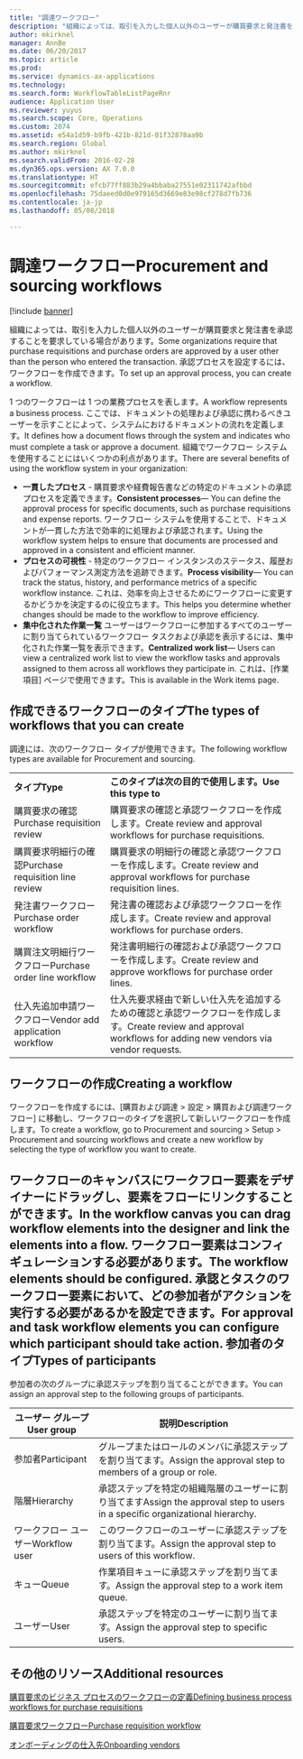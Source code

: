 ```yaml
---
title: "調達ワークフロー"
description: "組織によっては、取引を入力した個人以外のユーザーが購買要求と発注書を承認することを要求している場合があります。 承認プロセスを設定するには、ワークフローを作成できます。"
author: mkirknel
manager: AnnBe
ms.date: 06/20/2017
ms.topic: article
ms.prod: 
ms.service: dynamics-ax-applications
ms.technology: 
ms.search.form: WorkflowTableListPageRnr
audience: Application User
ms.reviewer: yuyus
ms.search.scope: Core, Operations
ms.custom: 2074
ms.assetid: e54a1d59-b9fb-421b-821d-01f32878aa9b
ms.search.region: Global
ms.author: mkirknel
ms.search.validFrom: 2016-02-28
ms.dyn365.ops.version: AX 7.0.0
ms.translationtype: HT
ms.sourcegitcommit: efcb77ff883b29a4bbaba27551e02311742afbbd
ms.openlocfilehash: 75daeed0d0e979165d3669e83e98cf278d7fb736
ms.contentlocale: ja-jp
ms.lasthandoff: 05/08/2018

---
```


# <a name="procurement-and-sourcing-workflows"></a><span data-ttu-id="f824b-104">調達ワークフロー</span><span class="sxs-lookup"><span data-stu-id="f824b-104">Procurement and sourcing workflows</span></span>

[!include [banner](../includes/banner.md)]

<span data-ttu-id="f824b-105">組織によっては、取引を入力した個人以外のユーザーが購買要求と発注書を承認することを要求している場合があります。</span><span class="sxs-lookup"><span data-stu-id="f824b-105">Some organizations require that purchase requisitions and purchase orders are approved by a user other than the person who entered the transaction.</span></span> <span data-ttu-id="f824b-106">承認プロセスを設定するには、ワークフローを作成できます。</span><span class="sxs-lookup"><span data-stu-id="f824b-106">To set up an approval process, you can create a workflow.</span></span>

<span data-ttu-id="f824b-107">1 つのワークフローは 1 つの業務プロセスを表します。</span><span class="sxs-lookup"><span data-stu-id="f824b-107">A workflow represents a business process.</span></span> <span data-ttu-id="f824b-108">ここでは、ドキュメントの処理および承認に携わるべきユーザーを示すことによって、システムにおけるドキュメントの流れを定義します。</span><span class="sxs-lookup"><span data-stu-id="f824b-108">It defines how a document flows through the system and indicates who must complete a task or approve a document.</span></span> <span data-ttu-id="f824b-109">組織でワークフロー システムを使用することにはいくつかの利点があります。</span><span class="sxs-lookup"><span data-stu-id="f824b-109">There are several benefits of using the workflow system in your organization:</span></span>
-   <span data-ttu-id="f824b-110">**一貫したプロセス** - 購買要求や経費報告書などの特定のドキュメントの承認プロセスを定義できます。</span><span class="sxs-lookup"><span data-stu-id="f824b-110">**Consistent processes**— You can define the approval process for specific documents, such as purchase requisitions and expense reports.</span></span> <span data-ttu-id="f824b-111">ワークフロー システムを使用することで、ドキュメントが一貫した方法で効率的に処理および承認されます。</span><span class="sxs-lookup"><span data-stu-id="f824b-111">Using the workflow system helps to ensure that documents are processed and approved in a consistent and efficient manner.</span></span>
-   <span data-ttu-id="f824b-112">**プロセスの可視性** - 特定のワークフロー インスタンスのステータス、履歴およびパフォーマンス測定方法を追跡できます。</span><span class="sxs-lookup"><span data-stu-id="f824b-112">**Process visibility**— You can track the status, history, and performance metrics of a specific workflow instance.</span></span> <span data-ttu-id="f824b-113">これは、効率を向上させるためにワークフローに変更するかどうかを決定するのに役立ちます。</span><span class="sxs-lookup"><span data-stu-id="f824b-113">This helps you determine whether changes should be made to the workflow to improve efficiency.</span></span>
-   <span data-ttu-id="f824b-114">**集中化された作業一覧** ユーザーはワークフローに参加するすべてのユーザーに割り当てられているワークフロー タスクおよび承認を表示するには、集中化された作業一覧を表示できます。</span><span class="sxs-lookup"><span data-stu-id="f824b-114">**Centralized work list**— Users can view a centralized work list to view the workflow tasks and approvals assigned to them across all workflows they participate in.</span></span> <span data-ttu-id="f824b-115">これは、[作業項目] ページで使用できます。</span><span class="sxs-lookup"><span data-stu-id="f824b-115">This is available in the Work items page.</span></span>

## <a name="the-types-of-workflows-that-you-can-create"></a><span data-ttu-id="f824b-116">作成できるワークフローのタイプ</span><span class="sxs-lookup"><span data-stu-id="f824b-116">The types of workflows that you can create</span></span>
<span data-ttu-id="f824b-117">調達には、次のワークフロー タイプが使用できます。</span><span class="sxs-lookup"><span data-stu-id="f824b-117">The following workflow types are available for Procurement and sourcing.</span></span>

|                                  |                                                               |
|----------------------------------|---------------------------------------------------------------|
| <span data-ttu-id="f824b-118">**タイプ**</span><span class="sxs-lookup"><span data-stu-id="f824b-118">**Type**</span></span>                         | <span data-ttu-id="f824b-119">**このタイプは次の目的で使用します。**</span><span class="sxs-lookup"><span data-stu-id="f824b-119">**Use this type to**</span></span>                                          |
| <span data-ttu-id="f824b-120">購買要求の確認</span><span class="sxs-lookup"><span data-stu-id="f824b-120">Purchase requisition review</span></span>      | <span data-ttu-id="f824b-121">購買要求の確認と承認ワークフローを作成します。</span><span class="sxs-lookup"><span data-stu-id="f824b-121">Create review and approval workflows for purchase requisitions.</span></span>            |
| <span data-ttu-id="f824b-122">購買要求明細行の確認</span><span class="sxs-lookup"><span data-stu-id="f824b-122">Purchase requisition line review</span></span> | <span data-ttu-id="f824b-123">購買要求の明細行の確認と承認ワークフローを作成します。</span><span class="sxs-lookup"><span data-stu-id="f824b-123">Create review and approval workflows for purchase requisition lines.</span></span>       |
| <span data-ttu-id="f824b-124">発注書ワークフロー</span><span class="sxs-lookup"><span data-stu-id="f824b-124">Purchase order workflow</span></span>          | <span data-ttu-id="f824b-125">発注書の確認および承認ワークフローを作成します。</span><span class="sxs-lookup"><span data-stu-id="f824b-125">Create review and approval workflows for purchase orders.</span></span>     |
| <span data-ttu-id="f824b-126">購買注文明細行ワークフロー</span><span class="sxs-lookup"><span data-stu-id="f824b-126">Purchase order line workflow</span></span>     | <span data-ttu-id="f824b-127">発注書明細行の確認および承認ワークフローを作成します。</span><span class="sxs-lookup"><span data-stu-id="f824b-127">Create review and approve workflows for purchase order lines.</span></span> |
| <span data-ttu-id="f824b-128">仕入先追加申請ワークフロー</span><span class="sxs-lookup"><span data-stu-id="f824b-128">Vendor add application workflow</span></span>  | <span data-ttu-id="f824b-129">仕入先要求経由で新しい仕入先を追加するための確認と承認ワークフローを作成します。</span><span class="sxs-lookup"><span data-stu-id="f824b-129">Create review and approval workflows for adding new vendors via vendor requests.</span></span> |

## <a name="creating-a-workflow"></a><span data-ttu-id="f824b-130">ワークフローの作成</span><span class="sxs-lookup"><span data-stu-id="f824b-130">Creating a workflow</span></span>
<span data-ttu-id="f824b-131">ワークフローを作成するには、[購買および調達 &gt; 設定 &gt; 購買および調達ワークフロー] に移動し、ワークフローのタイプを選択して新しいワークフローを作成します。</span><span class="sxs-lookup"><span data-stu-id="f824b-131">To create a workflow, go to Procurement and sourcing &gt; Setup &gt; Procurement and sourcing workflows and create a new workflow by selecting the type of workflow you want to create.</span></span>  

<span data-ttu-id="f824b-132">ワークフローのキャンバスにワークフロー要素をデザイナーにドラッグし、要素をフローにリンクすることができます。</span><span class="sxs-lookup"><span data-stu-id="f824b-132">In the workflow canvas you can drag workflow elements into the designer and link the elements into a flow.</span></span> <span data-ttu-id="f824b-133">ワークフロー要素はコンフィギュレーションする必要があります。</span><span class="sxs-lookup"><span data-stu-id="f824b-133">The workflow elements should be configured.</span></span> <span data-ttu-id="f824b-134">承認とタスクのワークフロー要素において、どの参加者がアクションを実行する必要があるかを設定できます。</span><span class="sxs-lookup"><span data-stu-id="f824b-134">For approval and task workflow elements you can configure which participant should take action.</span></span>
<span data-ttu-id="f824b-135">参加者のタイプ</span><span class="sxs-lookup"><span data-stu-id="f824b-135">Types of participants</span></span>
----------------------

<span data-ttu-id="f824b-136">参加者の次のグループに承認ステップを割り当てることができます。</span><span class="sxs-lookup"><span data-stu-id="f824b-136">You can assign an approval step to the following groups of participants.</span></span>

| <span data-ttu-id="f824b-137">ユーザー グループ</span><span class="sxs-lookup"><span data-stu-id="f824b-137">User group</span></span>    | <span data-ttu-id="f824b-138">説明</span><span class="sxs-lookup"><span data-stu-id="f824b-138">Description</span></span>                                                               |
|---------------|---------------------------------------------------------------------------|
| <span data-ttu-id="f824b-139">参加者</span><span class="sxs-lookup"><span data-stu-id="f824b-139">Participant</span></span>   | <span data-ttu-id="f824b-140">グループまたはロールのメンバに承認ステップを割り当てます。</span><span class="sxs-lookup"><span data-stu-id="f824b-140">Assign the approval step to members of a group or role.</span></span>                   |
| <span data-ttu-id="f824b-141">階層</span><span class="sxs-lookup"><span data-stu-id="f824b-141">Hierarchy</span></span>     | <span data-ttu-id="f824b-142">承認ステップを特定の組織階層のユーザーに割り当てます</span><span class="sxs-lookup"><span data-stu-id="f824b-142">Assign the approval step to users in a specific organizational hierarchy.</span></span> |
| <span data-ttu-id="f824b-143">ワークフロー ユーザー</span><span class="sxs-lookup"><span data-stu-id="f824b-143">Workflow user</span></span> | <span data-ttu-id="f824b-144">このワークフローのユーザーに承認ステップを割り当てます。</span><span class="sxs-lookup"><span data-stu-id="f824b-144">Assign the approval step to users of this workflow.</span></span>                       |
| <span data-ttu-id="f824b-145">キュー</span><span class="sxs-lookup"><span data-stu-id="f824b-145">Queue</span></span>         | <span data-ttu-id="f824b-146">作業項目キューに承認ステップを割り当てます。</span><span class="sxs-lookup"><span data-stu-id="f824b-146">Assign the approval step to a work item queue.</span></span>                            |
| <span data-ttu-id="f824b-147">ユーザー</span><span class="sxs-lookup"><span data-stu-id="f824b-147">User</span></span>          | <span data-ttu-id="f824b-148">承認ステップを特定のユーザーに割り当てます。</span><span class="sxs-lookup"><span data-stu-id="f824b-148">Assign the approval step to specific users.</span></span>                               |



<a name="additional-resources"></a><span data-ttu-id="f824b-149">その他のリソース</span><span class="sxs-lookup"><span data-stu-id="f824b-149">Additional resources</span></span>
--------

[<span data-ttu-id="f824b-150">購買要求のビジネス プロセスのワークフローの定義</span><span class="sxs-lookup"><span data-stu-id="f824b-150">Defining business process workflows for purchase requisitions</span></span>](https://mbs.microsoft.com/customersource/Global/AX/learning/documentation/white-papers/Defining_business_process_workflows_for_purchase_requisitions)

[<span data-ttu-id="f824b-151">購買要求ワークフロー</span><span class="sxs-lookup"><span data-stu-id="f824b-151">Purchase requisition workflow</span></span>](purchase-requisitions-workflow.md)

[<span data-ttu-id="f824b-152">オンボーディングの仕入先</span><span class="sxs-lookup"><span data-stu-id="f824b-152">Onboarding vendors</span></span>](vendor-onboarding.md)


